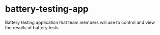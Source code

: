 # battery-testing-app
Battery testing application that team members will use to control and view the results of battery tests.
